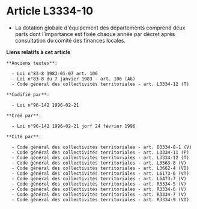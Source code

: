 # Article L3334-10

- La dotation globale d'équipement des départements comprend deux parts dont l'importance est fixée chaque année par décret
après consultation du comité des finances locales.

**Liens relatifs à cet article**

	**Anciens textes**:

	  - Loi n°83-8 1983-01-07 art. 106
	  - Loi n°83-8 du 7 janvier 1983 - art. 106 (Ab)
	  - Code général des collectivités territoriales - art. L3334-12 (T)

	**Codifié par**:

	  - Loi n°96-142 1996-02-21

	**Créé par**:

	  - Loi n°96-142 1996-02-21 jorf 24 février 1996

	**Cité par**:

	  - Code général des collectivités territoriales - art. D3334-8-1 (V)
	  - Code général des collectivités territoriales - art. L3334-11 (P)
	  - Code général des collectivités territoriales - art. L3334-12 (T)
	  - Code général des collectivités territoriales - art. L3563-8 (V)
	  - Code général des collectivités territoriales - art. L3662-4 (VD)
	  - Code général des collectivités territoriales - art. L6173-6 (VT)
	  - Code général des collectivités territoriales - art. L6473-7 (V)
	  - Code général des collectivités territoriales - art. R3334-5 (V)
	  - Code général des collectivités territoriales - art. R3334-6 (V)
	  - Code général des collectivités territoriales - art. R3334-7 (V)
	  - Code général des collectivités territoriales - art. R3334-9 (VD)
